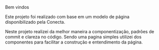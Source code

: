 Bem vindos

Este projeto foi realizado com base em um modelo de página disponibilizado pela Conecta.

Neste projeto realizei da melhor maneira a componentização, padrões de commit e clareza no código. 
Sendo uma pagina simples utilizei dos componentes para facilitar a construção e entendimento da página.
